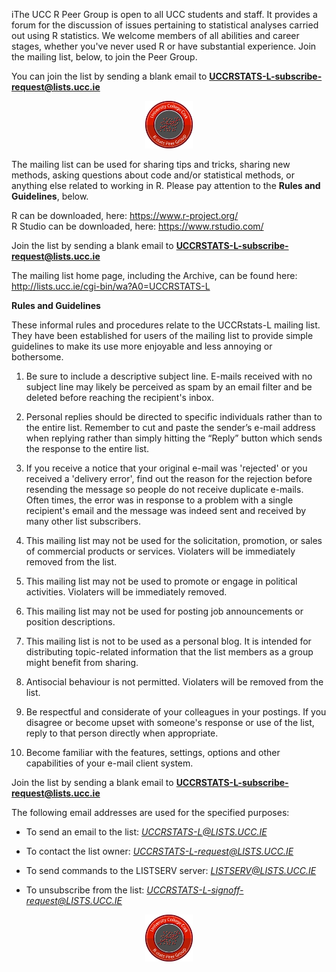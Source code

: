 iThe UCC R Peer Group is open to all UCC students and staff. It provides a forum for the discussion of issues pertaining to statistical analyses carried out using R statistics. We welcome members of all abilities and career stages, whether you've never used R or have substantial experience. Join the mailing list, below, to join the Peer Group.  

You can join the list by sending a blank email to  **UCCRSTATS-L-subscribe-request@lists.ucc.ie**

<p align="center"><img src="UUC_R_Group_logo.jpg" width="15%"></p>  

The mailing list can be used for sharing tips and tricks, sharing new methods, asking questions about code and/or statistical methods, or anything else related to working in R. Please pay attention to the **Rules and Guidelines**, below.    

R can be downloaded, here: https://www.r-project.org/  
R Studio can be downloaded, here: https://www.rstudio.com/  

Join the list by sending a blank email to  **UCCRSTATS-L-subscribe-request@lists.ucc.ie**

The mailing list home page, including the Archive, can be found here: http://lists.ucc.ie/cgi-bin/wa?A0=UCCRSTATS-L  

**Rules and Guidelines**  

These informal rules and procedures relate to the UCCRstats-L mailing list. They have been established for users of the mailing list to provide simple guidelines to make its use  more enjoyable and less annoying or bothersome.  

1. Be sure to include a descriptive subject line. E-mails received with no subject line may likely be perceived as spam by an email filter and be deleted before reaching the recipient's inbox.

2. Personal replies should be directed to specific individuals rather than to the entire list. Remember to cut and paste the sender’s e-mail address when replying rather than simply hitting the “Reply” button which sends the response to the entire list.

3. If you receive a notice that your original e-mail was 'rejected' or you received a 'delivery error', find out the reason for the rejection before resending the message so people do not receive duplicate e-mails. Often times, the error was in response to a problem with a single recipient's email and the message was indeed sent and received by many other list subscribers.

4. This mailing list may not be used for the solicitation, promotion, or sales of commercial products or services. Violaters will be immediately removed from the list.

5. This mailing list may not be used to promote or engage in political activities. Violaters will be immediately removed.

6. This mailing list may not be used for posting job announcements or position descriptions.

7. This mailing list is not to be used as a personal blog. It is intended for distributing topic-related information that the list members as a group might benefit from sharing.

8. Antisocial behaviour is not permitted. Violaters will be removed from the list.

9. Be respectful and considerate of your colleagues in your postings. If you disagree or become upset with someone's response or use of the list, reply to that person directly when appropriate.

10. Become familiar with the features, settings, options and other capabilities of your e-mail client system.

Join the list by sending a blank email to **UCCRSTATS-L-subscribe-request@lists.ucc.ie**  

The following email addresses are used for the specified purposes:

* To send an email to the list: *UCCRSTATS-L@LISTS.UCC.IE*  

* To contact the list owner: *UCCRSTATS-L-request@LISTS.UCC.IE*  

* To send commands to the LISTSERV server: *LISTSERV@LISTS.UCC.IE*  

* To unsubscribe from the list: *UCCRSTATS-L-signoff-request@LISTS.UCC.IE*  

<p align="center"><img src="UUC_R_Group_logo.jpg" width="15%"></p>
